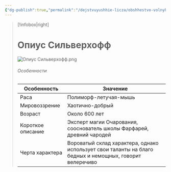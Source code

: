 ```yaml
---
{"dg-publish":true,"permalink":"/dejstvuyushhie-licza/obshhestvo-volnyh-chernoknizhnikov/opius-silverhoff/","dgPassFrontmatter":true}
---
```


> [!infobox|right]
> # Опиус Сильверхофф
> ![Опиус Сильверхофф.png](/img/user/%D0%9E%D0%BF%D0%B8%D1%83%D1%81%20%D0%A1%D0%B8%D0%BB%D1%8C%D0%B2%D0%B5%D1%80%D1%85%D0%BE%D1%84%D1%84.png)
> ###### Особенности
> | Особенность | Значение |
> | ---- | ---- |
> | Раса | Полиморф-летучая-мышь|
> | Мировоззрение |Хаотично-добрый |
> | Возраст | Около 600 лет|
> | Короткое описание |Эксперт магии Очарования, сооснователь школы Фарфарей, древний чародей|
> | Черта характера |Вороватый склад характера, однако использует свои таланты на благо бедных и немощных, говорит велеречиво|